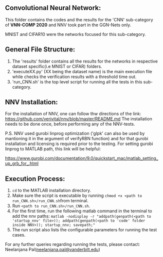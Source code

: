 Convolutional Neural Network:
-----------------------------

This folder contains the codes and the results for the 'CNN' sub-category of **VNN-COMP 2020**
and NNV took part in the GGN-Nets only. 

MNIST and CIFAR10 were the networks focused for this sub-category.

General File Structure:
-----------------------
1. The 'results' folder contains all the results for the networks in respective dataset specific(i.e MNIST or CIFAR) folders.
2. 'executeXX.py' (XX being the dataset name) is the main execution file while checks the verification results with a threshold time out.
3. 'run_CNN.sh' is the top level script for running all the tests in this sub-category.

NNV Installation:
-----------------
For the installation of NNV, one can follow thw directions of the link: https://github.com/verivital/nnv/blob/master/README.md
The installation needs to be done once, before performing any of the NNV-tests.

P.S. NNV used gurobi linprog optimization ('glpk' can also be used by mantioning it in the argument of verifyRBN function) and for that gurobi 
installation and licensing is required prior to the testing. For setting gurobi linprog to MATLAB path, this link will be helpful:

https://www.gurobi.com/documentation/9.0/quickstart_mac/matlab_setting_up_grb_for_.html

Execution Process:
------------------
1. `cd` to the MATLAB installation directory.
2. Make sure the script is executable by running `chmod +x <path to run_CNN.sh>/run_CNN.sh`from terminal.
3. Run `<path to run_CNN.sh>/run_CNN.sh`.
4. For the first time, run the following matlab command in the terminal to add the nnv paths:
    `matlab -nodisplay -r "addpath(genpath(<path to 'startup_nnv' file>)); addpath(genpath(<path to 'code' folder inside NNV>)); startup_nnv; savepath;"`
5. The run script also lists the configurable parameters for running the test cases.


For any further queries regarding running the tests, please contact: Neelanjana Pal(neelanjana.pal@vanderbilt.edu)
